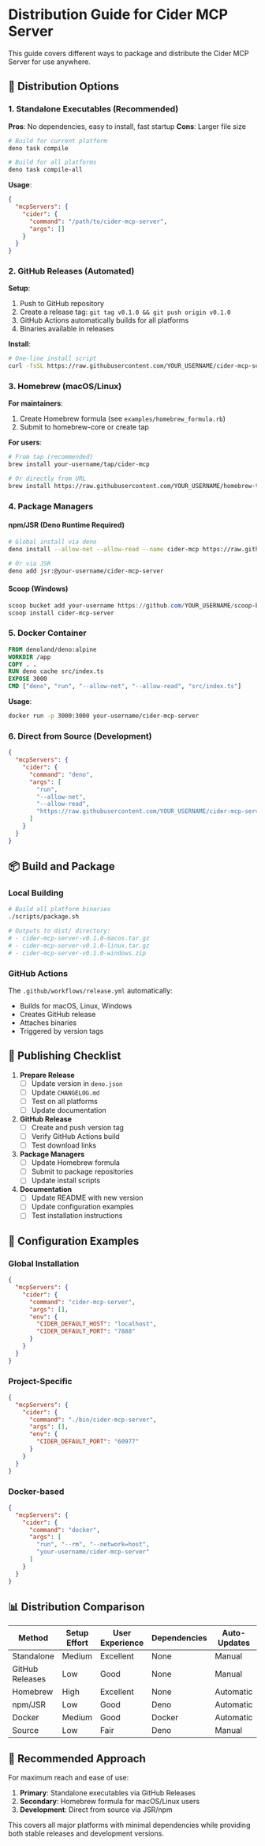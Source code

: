 # Distribution Guide for Cider MCP Server

This guide covers different ways to package and distribute the Cider MCP Server for use anywhere.

## 🎯 Distribution Options

### 1. Standalone Executables (Recommended)

**Pros**: No dependencies, easy to install, fast startup
**Cons**: Larger file size

```bash
# Build for current platform
deno task compile

# Build for all platforms
deno task compile-all
```

**Usage**:
```json
{
  "mcpServers": {
    "cider": {
      "command": "/path/to/cider-mcp-server",
      "args": []
    }
  }
}
```

### 2. GitHub Releases (Automated)

**Setup**:
1. Push to GitHub repository
2. Create a release tag: `git tag v0.1.0 && git push origin v0.1.0`
3. GitHub Actions automatically builds for all platforms
4. Binaries available in releases

**Install**:
```bash
# One-line install script
curl -fsSL https://raw.githubusercontent.com/YOUR_USERNAME/cider-mcp-server/main/scripts/install.sh | bash
```

### 3. Homebrew (macOS/Linux)

**For maintainers**:
1. Create Homebrew formula (see `examples/homebrew_formula.rb`)
2. Submit to homebrew-core or create tap

**For users**:
```bash
# From tap (recommended)
brew install your-username/tap/cider-mcp

# Or directly from URL
brew install https://raw.githubusercontent.com/YOUR_USERNAME/homebrew-tap/main/Formula/cider-mcp.rb
```

### 4. Package Managers

#### npm/JSR (Deno Runtime Required)
```bash
# Global install via deno
deno install --allow-net --allow-read --name cider-mcp https://raw.githubusercontent.com/YOUR_USERNAME/cider-mcp-server/main/src/index.ts

# Or via JSR
deno add jsr:@your-username/cider-mcp-server
```

#### Scoop (Windows)
```powershell
scoop bucket add your-username https://github.com/YOUR_USERNAME/scoop-bucket
scoop install cider-mcp-server
```

### 5. Docker Container

```dockerfile
FROM denoland/deno:alpine
WORKDIR /app
COPY . .
RUN deno cache src/index.ts
EXPOSE 3000
CMD ["deno", "run", "--allow-net", "--allow-read", "src/index.ts"]
```

**Usage**:
```bash
docker run -p 3000:3000 your-username/cider-mcp-server
```

### 6. Direct from Source (Development)

```json
{
  "mcpServers": {
    "cider": {
      "command": "deno",
      "args": [
        "run",
        "--allow-net", 
        "--allow-read",
        "https://raw.githubusercontent.com/YOUR_USERNAME/cider-mcp-server/main/src/index.ts"
      ]
    }
  }
}
```

## 📦 Build and Package

### Local Building
```bash
# Build all platform binaries
./scripts/package.sh

# Outputs to dist/ directory:
# - cider-mcp-server-v0.1.0-macos.tar.gz
# - cider-mcp-server-v0.1.0-linux.tar.gz  
# - cider-mcp-server-v0.1.0-windows.zip
```

### GitHub Actions
The `.github/workflows/release.yml` automatically:
- Builds for macOS, Linux, Windows
- Creates GitHub release
- Attaches binaries
- Triggered by version tags

## 🚀 Publishing Checklist

1. **Prepare Release**
   - [ ] Update version in `deno.json`
   - [ ] Update `CHANGELOG.md`
   - [ ] Test on all platforms
   - [ ] Update documentation

2. **GitHub Release**
   - [ ] Create and push version tag
   - [ ] Verify GitHub Actions build
   - [ ] Test download links

3. **Package Managers**
   - [ ] Update Homebrew formula
   - [ ] Submit to package repositories
   - [ ] Update install scripts

4. **Documentation**
   - [ ] Update README with new version
   - [ ] Update configuration examples
   - [ ] Test installation instructions

## 🔧 Configuration Examples

### Global Installation
```json
{
  "mcpServers": {
    "cider": {
      "command": "cider-mcp-server",
      "args": [],
      "env": {
        "CIDER_DEFAULT_HOST": "localhost",
        "CIDER_DEFAULT_PORT": "7888"
      }
    }
  }
}
```

### Project-Specific
```json
{
  "mcpServers": {
    "cider": {
      "command": "./bin/cider-mcp-server",
      "args": [],
      "env": {
        "CIDER_DEFAULT_PORT": "60977"
      }
    }
  }
}
```

### Docker-based
```json
{
  "mcpServers": {
    "cider": {
      "command": "docker",
      "args": [
        "run", "--rm", "--network=host",
        "your-username/cider-mcp-server"
      ]
    }
  }
}
```

## 📊 Distribution Comparison

| Method | Setup Effort | User Experience | Dependencies | Auto-Updates |
|--------|--------------|-----------------|--------------|--------------|
| Standalone | Medium | Excellent | None | Manual |
| GitHub Releases | Low | Good | None | Manual |
| Homebrew | High | Excellent | None | Automatic |
| npm/JSR | Low | Good | Deno | Automatic |
| Docker | Medium | Good | Docker | Automatic |
| Source | Low | Fair | Deno | Manual |

## 🎯 Recommended Approach

For maximum reach and ease of use:

1. **Primary**: Standalone executables via GitHub Releases
2. **Secondary**: Homebrew formula for macOS/Linux users
3. **Development**: Direct from source via JSR/npm

This covers all major platforms with minimal dependencies while providing both stable releases and development versions.